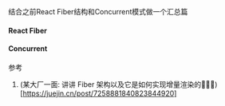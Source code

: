 结合之前React Fiber结构和Concurrent模式做一个汇总篇

#### React Fiber

#### Concurrent

参考
1. (某大厂一面: 讲讲 Fiber 架构以及它是如何实现增量渲染的🥱🥱🥱)[https://juejin.cn/post/7258881840823844920]
